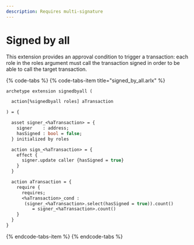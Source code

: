 ```yaml
---
description: Requires multi-signature
---
```


# Signed by all

This extension provides an approval condition to trigger a transaction: each role in the roles argument must call the transaction signed in order to be able to call the target transaction.

{% code-tabs %}
{% code-tabs-item title="signed\_by\_all.arlx" %}
```ocaml
archetype extension signedbyall (

  action[%signedbyall roles] aTransaction

) = {

  asset signer_<%aTransaction> = {
    signer    : address;
    hasSigned : bool = false;
  } initialized by roles

  action sign_<%aTransaction> = {
    effect {
      signer.update caller {hasSigned = true}
    }
  }

  action aTransaction = {
    require {
      requires;
      <%aTransaction>_cond :
       (signer_<%aTransaction>.select(hasSigned = true)).count()
          = signer_<%aTransaction>.count()
    }
  }
}
```
{% endcode-tabs-item %}
{% endcode-tabs %}

